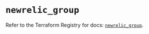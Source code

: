 # `newrelic_group`

Refer to the Terraform Registry for docs: [`newrelic_group`](https://registry.terraform.io/providers/newrelic/newrelic/3.39.1/docs/resources/group).
